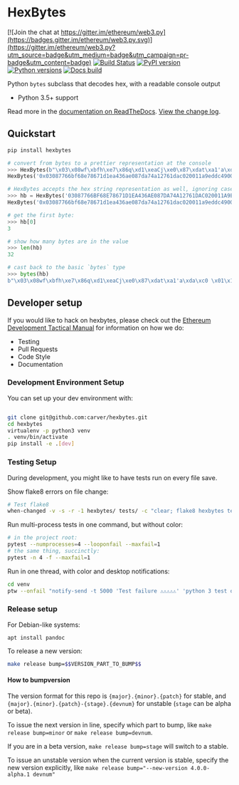 # HexBytes

[![Join the chat at https://gitter.im/ethereum/web3.py](https://badges.gitter.im/ethereum/web3.py.svg)](https://gitter.im/ethereum/web3.py?utm_source=badge&utm_medium=badge&utm_campaign=pr-badge&utm_content=badge)
[![Build Status](https://travis-ci.org/carver/hexbytes.png)](https://travis-ci.org/carver/hexbytes)
[![PyPI version](https://badge.fury.io/py/hexbytes.svg)](https://badge.fury.io/py/hexbytes)
[![Python versions](https://img.shields.io/pypi/pyversions/hexbytes.svg)](https://pypi.python.org/pypi/hexbytes)
[![Docs build](https://readthedocs.org/projects/hexbytes/badge/?version=latest)](http://hexbytes.readthedocs.io/en/latest/?badge=latest)
   

Python `bytes` subclass that decodes hex, with a readable console output

* Python 3.5+ support

Read more in the [documentation on ReadTheDocs](http://hexbytes.readthedocs.io/). [View the change log](http://hexbytes.readthedocs.io/en/latest/releases.html).

## Quickstart

```sh
pip install hexbytes
```

```py
# convert from bytes to a prettier representation at the console
>>> HexBytes(b"\x03\x08wf\xbfh\xe7\x86q\xd1\xeaCj\xe0\x87\xdat\xa1'a\xda\xc0 \x01\x1a\x9e\xdd\xc4\x90\x0b\xf1;")
HexBytes('0x03087766bf68e78671d1ea436ae087da74a12761dac020011a9eddc4900bf13b')

# HexBytes accepts the hex string representation as well, ignoring case and 0x prefixes
>>> hb = HexBytes('03087766BF68E78671D1EA436AE087DA74A12761DAC020011A9EDDC4900BF13B')
HexBytes('0x03087766bf68e78671d1ea436ae087da74a12761dac020011a9eddc4900bf13b')

# get the first byte:
>>> hb[0]
3

# show how many bytes are in the value
>>> len(hb)
32

# cast back to the basic `bytes` type
>>> bytes(hb)
b"\x03\x08wf\xbfh\xe7\x86q\xd1\xeaCj\xe0\x87\xdat\xa1'a\xda\xc0 \x01\x1a\x9e\xdd\xc4\x90\x0b\xf1;"
```

## Developer setup

If you would like to hack on hexbytes, please check out the
[Ethereum Development Tactical Manual](https://github.com/pipermerriam/ethereum-dev-tactical-manual)
for information on how we do:

- Testing
- Pull Requests
- Code Style
- Documentation

### Development Environment Setup

You can set up your dev environment with:

```sh

git clone git@github.com:carver/hexbytes.git
cd hexbytes
virtualenv -p python3 venv
. venv/bin/activate
pip install -e .[dev]
```

### Testing Setup

During development, you might like to have tests run on every file save.

Show flake8 errors on file change:

```sh
# Test flake8
when-changed -v -s -r -1 hexbytes/ tests/ -c "clear; flake8 hexbytes tests && echo 'flake8 success' || echo 'error'"
```

Run multi-process tests in one command, but without color:

```sh
# in the project root:
pytest --numprocesses=4 --looponfail --maxfail=1
# the same thing, succinctly:
pytest -n 4 -f --maxfail=1
```

Run in one thread, with color and desktop notifications:

```sh
cd venv
ptw --onfail "notify-send -t 5000 'Test failure ⚠⚠⚠⚠⚠' 'python 3 test on hexbytes failed'" ../tests ../hexbytes
```

### Release setup

For Debian-like systems:
```
apt install pandoc
```

To release a new version:

```sh
make release bump=$$VERSION_PART_TO_BUMP$$
```

#### How to bumpversion

The version format for this repo is `{major}.{minor}.{patch}` for stable, and
`{major}.{minor}.{patch}-{stage}.{devnum}` for unstable (`stage` can be alpha or beta).

To issue the next version in line, specify which part to bump,
like `make release bump=minor` or `make release bump=devnum`.

If you are in a beta version, `make release bump=stage` will switch to a stable.

To issue an unstable version when the current version is stable, specify the
new version explicitly, like `make release bump="--new-version 4.0.0-alpha.1 devnum"`
